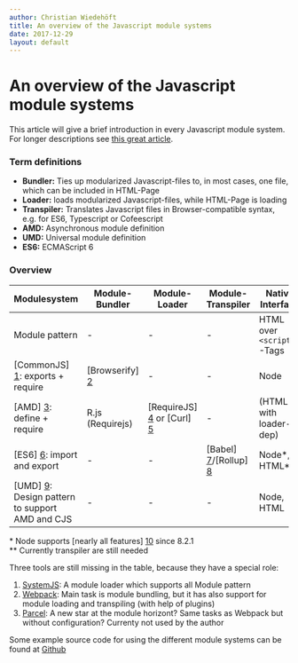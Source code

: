 ```yaml
---
author: Christian Wiedehöft
title: An overview of the Javascript module systems
date: 2017-12-29
layout: default
---
```


# An overview of the Javascript module systems


This article will give a brief introduction in every Javascript module
system. For longer descriptions see [this great article]("https://medium.freecodecamp.org/javascript-modules-a-beginner-s-guide-783f7d7a5fcc").

### Term definitions
* **Bundler:** Ties up modularized Javascript-files to, in most cases, one file, which can be included in HTML-Page
* **Loader:** loads modularized Javascript-files, while HTML-Page is loading
* **Transpiler:** Translates Javascript files in Browser-compatible syntax, e.g. for ES6, Typescript or Cofeescript
* **AMD:** Asynchronous module definition
* **UMD:** Universal module definition
* **ES6:** ECMAScript 6

### Overview

| Modulesystem                      | Module-Bundler   |Module-Loader                  |Module-Transpiler        | Native Interface             |
| ---                               | ---              |---                            |---                      | ---                          |
| Module pattern                    | -                |-                              |-                        | HTML over ```<script>```-Tags|
| [CommonJS] [1]: exports + require | [Browserify] [2] |-                              |-                        | Node                  |
| [AMD] [3]: define + require       | R.js (Requirejs) |[RequireJS] [4] or [Curl] [5]  |-                        | (HTML with loader-dep)       |
| [ES6] [6]: import and export      | -                |-                              | [Babel] [7]/[Rollup] [8]| Node*, HTML**                |
| [UMD] [9]: Design pattern to support AMD and CJS | - | - | -                                                   | Node, HTML |

\* Node supports [nearly all features] [10] since 8.2.1 <br />
\** Currently transpiler are still needed

Three tools are still missing in the table, because they have a special role:
1. [SystemJS][]: A module loader which supports all Module pattern
2. [Webpack][]: Main task is module bundling, but it has also support for module loading and transpiling (with help of plugins)
3. [Parcel][]: A new star at the module horizont? Same tasks as Webpack but without configuration? Currenty not used by the author

Some example source code for using the different module systems can be found at [Github](https://github.com/wiedehoeft/TemplatesSnipptesAndExperiments/tree/testJsModuleSystems)

[1]: https://en.wikipedia.org/wiki/CommonJS
[2]: http://browserify.org/
[3]: http://requirejs.org/docs/whyamd.html
[4]: http://requirejs.org
[5]: https://github.com/cujojs/curl
[6]: http://exploringjs.com/es6/ch_modules.html
[7]: https://babeljs.io/
[8]: https://rollupjs.org/
[9]: https://github.com/umdjs/umd
[10]: http://node.green/
[SystemJS]: https://github.com/systemjs/systemjs
[Webpack]: https://webpack.js.org/
[Parcel]: https://medium.freecodecamp.org/all-you-need-to-know-about-parcel-dbe151b70082